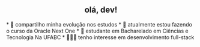 <h2 align="center">olá, dev!</h2>

<div>
* 🍵 compartilho minha evolução nos estudos
* 📂 atualmente estou fazendo o curso da Oracle Next One
* 📝 estudante em Bacharelado em Ciências e Tecnologia Na UFABC
* 👨🏻‍💻 tenho interesse em desenvolvimento full-stack
</div>



<!--
**ma1ferreira/ma1ferreira** is a ✨ _special_ ✨ repository because its `README.md` (this file) appears on your GitHub profile.

Here are some ideas to get you started:

- 🔭 I’m currently working on ...
- 🌱 I’m currently learning ...
- 👯 I’m looking to collaborate on ...
- 🤔 I’m looking for help with ...
- 💬 Ask me about ...
- 📫 How to reach me: ...
- 😄 Pronouns: ...
- ⚡ Fun fact: ...
-->

